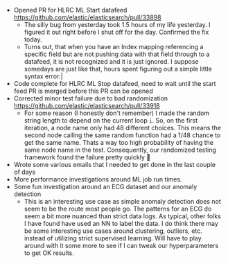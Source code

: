  * Opened PR for HLRC ML Start datafeed https://github.com/elastic/elasticsearch/pull/33898
    * The silly bug from yesterday took 1.5 hours of my life yesterday. I figured it out right before I shut off for the day. Confirmed the fix today.
    * Turns out, that when you have an Index mapping referencing a specific field but are not pushing data with that field through to a datafeed, it is not recognized and it is just ignored. I suppose somedays are just like that, hours spent figuring out a simple little syntax error:|
 * Code complete for HLRC ML Stop datafeed, need to wait until the start feed PR is merged before this PR can be opened
 * Corrected minor test failure due to bad randomization https://github.com/elastic/elasticsearch/pull/33918
    * For some reason (I honestly don't remember) I made the random string length to depend on the current loop `i`. So, on the first iteration, a node name only had 48 different choices. This means the second node calling the same random function had a 1/48 chance to get the same name. Thats a way too high probability of having the same node name in the test. Consequently, our randomized testing framework found the failure pretty quickly 🤦
 * Wrote some various emails that I needed to get done in the last couple of days
 * More performance investigations around ML job run times.
 * Some fun investigation around an ECG dataset and our anomaly detection
    * This is an interesting use case as simple anomaly detection does not seem to be the route most people go. The patterns for an ECG do seem a bit more nuanced than strict data logs. As typical, other folks I have found have used an NN to label the data. I do think there may be some interesting use cases around clustering, outliers, etc. instead of utilizing strict supervised learning. Will have to play around with it some more to see if I can tweak our hyperparameters to get OK results.
